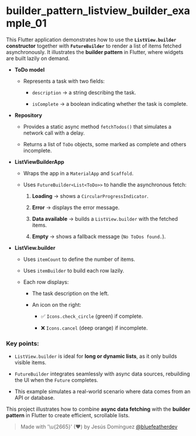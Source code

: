 # builder_pattern_listview_builder_example_01

This Flutter application demonstrates how to use the **`ListView.builder` constructor** together with **`FutureBuilder`** to render a list of items fetched asynchronously. It illustrates the **builder pattern** in Flutter, where widgets are built lazily on demand.

- **ToDo model**

  - Represents a task with two fields:
  
    - `description` → a string describing the task.
    
    - `isComplete` → a boolean indicating whether the task is complete.

- **Repository**

  - Provides a static async method `fetchTodos()` that simulates a network call with a delay.
  
  - Returns a list of `ToDo` objects, some marked as complete and others incomplete.

- **ListViewBuilderApp**

  - Wraps the app in a `MaterialApp` and `Scaffold`.
  
  - Uses `FutureBuilder<List<ToDo>>` to handle the asynchronous fetch:
  
    1. **Loading** → shows a `CircularProgressIndicator`.
    
    2. **Error** → displays the error message.
    3. **Data available** → builds a `ListView.builder` with the fetched items.
    4. **Empty** → shows a fallback message (`No ToDos found.`).

- **ListView.builder**

  - Uses `itemCount` to define the number of items.
  
  - Uses `itemBuilder` to build each row lazily.
  - Each row displays:
  
    - The task description on the left.
    
    - An icon on the right:
    
      - ✅ `Icons.check_circle` (green) if complete.
      
      - ❌ `Icons.cancel` (deep orange) if incomplete.

### Key points:

- `ListView.builder` is ideal for **long or dynamic lists**, as it only builds visible items.

- `FutureBuilder` integrates seamlessly with async data sources, rebuilding the UI when the `Future` completes.
- This example simulates a real-world scenario where data comes from an API or database.

This project illustrates how to combine **async data fetching** with the **builder pattern** in Flutter to create efficient, scrollable lists.

> Made with '\u{2665}' (♥) by Jesús Domínguez [@bluefeatherdev](https://github.com/bluefeatherdev)
